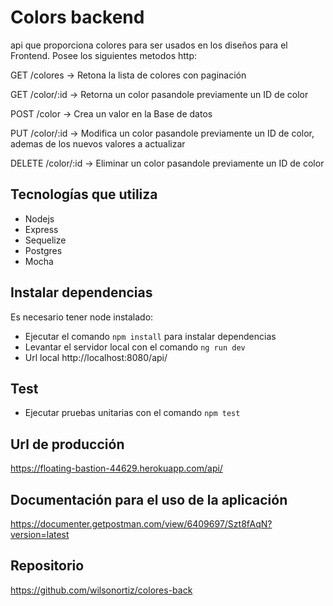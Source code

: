 # Colors backend

api que proporciona colores para ser usados en los diseños para el Frontend.
Posee los siguientes metodos http:

GET /colores -> Retona la lista de colores con paginación

GET /color/:id -> Retorna un color pasandole previamente un ID de color

POST /color -> Crea un valor en la Base de datos

PUT /color/:id -> Modifica un color pasandole previamente un ID de color, ademas de los nuevos valores a actualizar

DELETE /color/:id -> Eliminar un color pasandole previamente un ID de color


## Tecnologías que utiliza

- Nodejs
- Express
- Sequelize
- Postgres
- Mocha

## Instalar dependencias 

Es necesario tener node instalado:

 - Ejecutar el comando `npm install` para instalar dependencias
 - Levantar el servidor local con el comando `ng run dev`
 - Url local http://localhost:8080/api/

 ## Test
 
  - Ejecutar pruebas unitarias con el comando `npm test`

## Url de producción
 https://floating-bastion-44629.herokuapp.com/api/

## Documentación para el uso de la aplicación
https://documenter.getpostman.com/view/6409697/Szt8fAqN?version=latest

## Repositorio
https://github.com/wilsonortiz/colores-back
